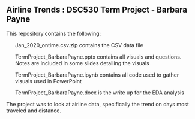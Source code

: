 ## Airline Trends : DSC530 Term Project - Barbara Payne

This repository contains the following:

<ul>Jan_2020_ontime.csv.zip contains the CSV data file</ul>
<ul>TermProject_BarbaraPayne.pptx contains all visuals and questions. Notes are included in some slides detailing the visuals</ul>
<ul>TermProject_BarbaraPayne.ipynb contains all code used to gather visuals used in PowerPoint</ul>
<ul>TermProject_BarbaraPayne.docx is the write up for the EDA analysis</ul>

The project was to look at airline data, specifically the trend on days most traveled and distance. 
